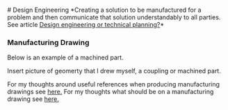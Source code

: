 <br> 
# Design Engineering
*Creating a solution to be manufactured for a problem and then communicate that solution understandably to all parties. See article <a href="https://hvleifsson.github.io/articles/design_eng_or_tech_plan">Design engineering or technical planning?</a>*

### Manufacturing Drawing

Below is an example of a machined part. 


Insert picture of geomerty that I drew myself, a coupling or machined part. 



For my thoughts around useful references when producing manufacturing drawings see <a href="https://hvleifsson.github.io/articles/drw_usefuls">here.</a> 
For my thoughts what should be on a manufacturing drawing see <a href="https://hvleifsson.github.io/articles/what_on_drawing">here.</a>


